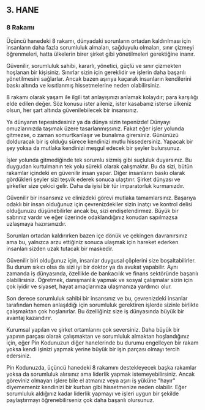 ## 3. HANE
### 8 Rakamı

Üçüncü hanedeki 8 rakamı, dünyadaki sorunların ortadan kaldırılması için insanların daha fazla sorumluluk almaları, sağduyulu olmaları, sınır çizmeyi öğrenmeleri, hatta ülkelerin birer şirket gibi yönetilmeleri gerektiğine inanır.

Güvenilir, sorumluluk sahibi, kararlı, yönetici, güçlü ve sınır çizmekten hoşlanan bir kişisiniz. Sınırlar sizin için gereklidir ve işlerin daha başarılı yönetilmesini sağlarlar. Ancak bazen aşırıya kaçarak insanların kendilerini baskı altında ve kısıtlanmış hissetmelerine neden olabilirsiniz.

8 rakamı olarak yaşam ile ilgili tat anlayışınızı anlamak kolaydır; para karşılığı elde edilen değer. Söz konusu ister aileniz, ister kasabanız isterse ülkeniz olsun, her şart altında güvenilebilecek bir insansınız.

Ya dünyanın tepesindesiniz ya da dünya sizin tepenizde! Dünyayı omuzlarınızda taşımak üzere tasarlanmışsınız. Fakat eğer işler yolunda gitmezse, o zaman somurtkanlaşır ve bunalıma girersiniz. Gününüzü dolduracak bir iş olduğu sürece kendinizi mutlu hissedersiniz. Yapacak bir şey yoksa da mutlaka kendinizi meşgul edecek bir şeyler bulursunuz.

İşler yolunda gitmediğinde tek sorumlu sizmiş gibi suçluluk duyarsınız. Bu duygudan kurtulmanın tek yolu sürekli olarak çalışmaktır. Bu da sizi, bütün rakamlar içindeki en güvenilir insan yapar. Diğer insanların baskı olarak gördükleri şeyler sizi teşvik ederek sonuca ulaştırır. Şirket dünyası ve şirketler size çekici gelir. Daha da iyisi bir tür imparatorluk kurmanızdır.

Güvenilir bir insansınız ve elinizdeki görevi mutlaka tamamlarsınız. Başarıya odaklı bir insan olduğunuz için çevrenizdekiler sizin inatçı ve kontrol delisi olduğunuzu düşünebilirler ancak bu, sizi endişelendirmez. Büyük bir sabrınız vardır ve eğer üzerinde odaklandığınız konudan sapılmazsa uzlaşmaya hazırsınızdır.

Sorunları ortadan kaldırırken bazen içe dönük ve çekingen davranırsınız ama bu, yalnızca arzu ettiğiniz sonuca ulaşmak için hareket ederken insanları sizden uzak tutacak bir maskedir.

Güvenilir biri olduğunuz için, insanlar duygusal çöplerini size boşaltabilirler. Bu durum sıkıcı olsa da sizi iyi bir doktor ya da avukat yapabilir. Aynı zamanda iş dünyasında, özellikle de bankacılık ve finans sektöründe başarılı olabilirsiniz. Öğretmek, danışmanlık yapmak ve sosyal çalışmalar sizin için çok iyidir ve siyaset, hayat amaçlarınıza ulaşmanıza yardımcı olur.

Son derece sorumluluk sahibi bir insansınız ve bu, çevrenizdeki insanlar tarafından hemen anlaşıldığı için sorumluluk gerektiren işlerde sizinle birlikte çalışmaktan çok hoşlanırlar. Bu özelliğiniz size iş dünyasında büyük bir avantaj kazandırır.

Kurumsal yapılan ve şirket ortamlarını çok seversiniz. Daha büyük bir yapının parçası olarak çalışmaktan ve sorumluluk almaktan hoşlandığınız için, eğer Pin Kodunuzun diğer hanelerinde bu durumu engelleyen bir rakam yoksa kendi işinizi yapmak yerine büyük bir işin parçası olmayı tercih edersiniz.

Pin Kodunuzda, üçüncü hanedeki 8 rakamını destekleyecek başka rakamlar yoksa da sorumluluk alırsınız ama liderlik yapmak istemeyebilirsiniz. Ancak göreviniz olmayan işlere bile el atmanız veya aşırı iş yüküne "hayır" diyememeniz kendinizi bir kurban gibi hissetmenize neden olabilir. Eğer sorumluluk aldığınız kadar liderlik yapmayı ve işleri uygun bir şekilde paylaştırmayı öğrenebilirseniz çok daha başarılı olursunuz. 
